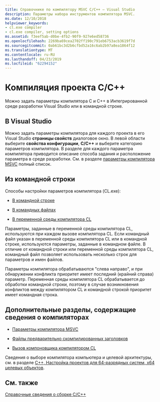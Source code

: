 ```yaml
---
title: Справочнике по компилятору MSVC C/C++ — Visual Studio
description: Параметры набора инструментов компилятора MSVC.
ms.date: 12/10/2018
helpviewer_keywords:
- cl.exe compiler
- cl.exe compiler, setting options
ms.assetid: f3eef5ab-d0be-4fb2-90f9-927e6ed58736
ms.openlocfilehash: 2269ba69cea2702ff190c791eb6753acb3619f7d
ms.sourcegitcommit: 0ab61bc3d2b6cfbd52a16c6ab2b97a8ea1864f12
ms.translationtype: MT
ms.contentlocale: ru-RU
ms.lasthandoff: 04/23/2019
ms.locfileid: "62294152"
---
```

# <a name="compiling-a-cc-project"></a>Компиляция проекта C/C++

Можно задать параметры компилятора C и C++ в Интегрированной среде разработки Visual Studio или в командной строке. 

## <a name="in-visual-studio"></a>В Visual Studio

Можно задать параметры компилятора для каждого проекта в его Visual Studio **страницы свойств** диалоговое окно. В левой области выберите **свойства конфигурации**, **C/C++** и выберите категорию параметров компилятора. В разделе для каждого параметра компилятора приводится описание способа задания и расположение параметра в среде разработки. См. в разделе [параметры компилятора MSVC](compiler-options.md) полный список.

## <a name="from-the-command-line"></a>Из командной строки

Способы настройки параметров компилятора (CL.exe):

- [В командной строке](compiler-command-line-syntax.md)

- [В командных файлах](cl-command-files.md)

- [В переменной среды компилятора CL](cl-environment-variables.md)

Параметры, заданные в переменной среды компилятора CL, используются при каждом вызове компилятора CL. Если командный файл указан в переменной среды компилятора CL или в командной строке, используются параметры, заданные в командном файле. В отличие от командной строки или переменной среды компилятора CL, командный файл позволяет использовать несколько строк для параметров и имен файлов.

Параметры компилятора обрабатываются "слева направо", и при обнаружении конфликта приоритет имеет последний (крайний справа) параметр. Переменная среды компилятора CL обрабатывается до обработки командной строки, поэтому в случае возникновения конфликтов между компилятором CL и командной строкой приоритет имеет командная строка.

## <a name="additional-compiler-topics"></a>Дополнительные разделы, содержащие сведения о компиляторах

- [Параметры компилятора MSVC](compiler-options.md)

- [Файлы предварительно скомпилированных заголовков](../creating-precompiled-header-files.md)

- [Вызов компоновщика компилятором CL](cl-invokes-the-linker.md)

Сведения о выборе компилятора компьютера и целевой архитектуры, см. в разделе [C++, Настройка проектов для 64-разрядных систем, x64 целевых объектов](../configuring-programs-for-64-bit-visual-cpp.md).

## <a name="see-also"></a>См. также

[Справочные сведения о сборке C/C++](c-cpp-building-reference.md)
